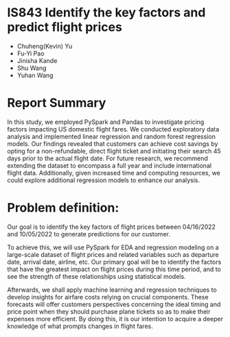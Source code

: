 # IS843 Identify the key factors and predict flight prices

- Chuheng(Kevin) Yu
- Fu-Yi Pao
- Jinisha Kande
- Shu Wang
- Yuhan Wang

# Report Summary
In this study, we employed PySpark and Pandas to investigate pricing factors impacting US domestic flight fares. We conducted exploratory data analysis and implemented linear regression and random forest regression models. Our findings revealed that customers can achieve cost savings by opting for a non-refundable, direct flight ticket and initiating their search 45 days prior to the actual flight date. For future research, we recommend extending the dataset to encompass a full year and include international flight data. Additionally, given increased time and computing resources, we could explore additional regression models to enhance our analysis.

# Problem definition:
Our goal is to identify the key factors of flight prices between 04/16/2022 and 10/05/2022 to generate predictions for our customer.

To achieve this, we will use PySpark for EDA and regression modeling on a large-scale dataset of flight prices and related variables such as departure date, arrival date, airline, etc. Our primary goal will be to identify the factors that have the greatest impact on flight prices during this time period, and to see the strength of these relationships using statistical models.

Afterwards, we shall apply machine learning and regression techniques to develop insights for airfare costs relying on crucial components. These forecasts will offer customers perspectives concerning the ideal timing and price point when they should purchase plane tickets so as to make their expenses more efficient. By doing this, it is our intention to acquire a deeper knowledge of what prompts changes in flight fares.
